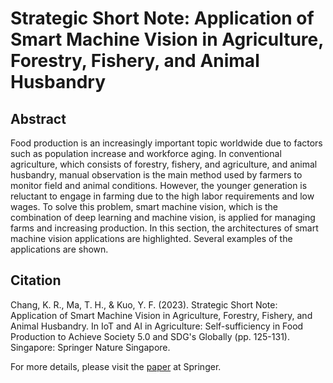 # Strategic Short Note: Application of Smart Machine Vision in Agriculture, Forestry, Fishery, and Animal Husbandry

## Abstract
Food production is an increasingly important topic worldwide due to factors such as population increase and workforce aging. In conventional agriculture, which consists of forestry, fishery, and agriculture, and animal husbandry, manual observation is the main method used by farmers to monitor field and animal conditions. However, the younger generation is reluctant to engage in farming due to the high labor requirements and low wages. To solve this problem, smart machine vision, which is the combination of deep learning and machine vision, is applied for managing farms and increasing production. In this section, the architectures of smart machine vision applications are highlighted. Several examples of the applications are shown.

## Citation
Chang, K. R., Ma, T. H., & Kuo, Y. F. (2023). Strategic Short Note: Application of Smart Machine Vision in Agriculture, Forestry, Fishery, and Animal Husbandry. In IoT and AI in Agriculture: Self-sufficiency in Food Production to Achieve Society 5.0 and SDG's Globally (pp. 125-131). Singapore: Springer Nature Singapore.

For more details, please visit the [paper](https://link.springer.com/chapter/10.1007/978-981-19-8113-5_8) at Springer.
